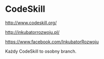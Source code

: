 # CodeSkill
http://www.codeskill.org/

http://inkubatorrozwoju.pl/

https://www.facebook.com/InkubatorRozwoju

Każdy CodeSkill to osobny branch.
